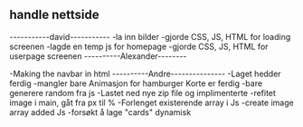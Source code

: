 ## handle nettside

-----------david-----------
-la inn bilder
-gjorde CSS, JS, HTML for loading screenen
-lagde en temp js for homepage
-gjorde CSS, JS, HTML for userpage screenen
----------Alexander--------

-Making the navbar in html
----------Andre---------------
-Laget hedder ferdig
-mangler bare Animasjon for hamburger Korte er ferdig
-bare generere random fra js
-Lastet ned nye zip file og implimenterte
-refitet image i main, gåt fra px til %
-Forlenget existerende array i Js
-create image array added Js
-forsøkt å lage "cards" dynamisk
